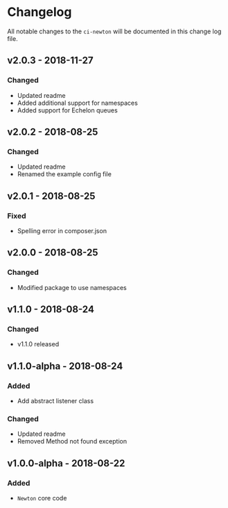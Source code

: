 # Changelog

All notable changes to the `ci-newton` will be documented in this change log file.

## v2.0.3 - 2018-11-27

### Changed
- Updated readme
- Added additional support for namespaces
- Added support for Echelon queues

## v2.0.2 - 2018-08-25

### Changed
- Updated readme
- Renamed the example config file

## v2.0.1 - 2018-08-25

### Fixed
- Spelling error in composer.json

## v2.0.0 - 2018-08-25

### Changed
- Modified package to use namespaces

## v1.1.0 - 2018-08-24

### Changed
- v1.1.0 released

## v1.1.0-alpha - 2018-08-24

### Added
- Add abstract listener class

### Changed
- Updated readme
- Removed Method not found exception

## v1.0.0-alpha - 2018-08-22

### Added
- `Newton` core code